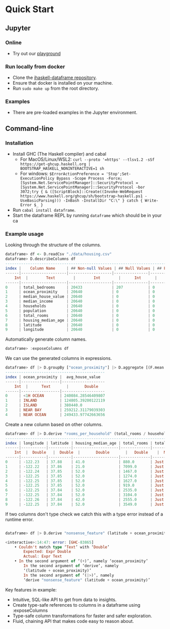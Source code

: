 # Quick Start

## Jupyter

### Online
* Try out our [playground](https://ulwazi-exh9dbh2exbzgbc9.westus-01.azurewebsites.net/lab?)

### Run locally from docker
* Clone the [ihaskell-dataframe repository](https://github.com/mchav/ihaskell-dataframe/).
* Ensure that docker is installed on your machine.
* Run `sudo make up` from the root directory.

### Examples
* There are pre-loaded examples in the Jupyter environment.

## Command-line

### Installation

* Install GHC (The Haskell compiler) and cabal
    * For MacOS/Linux/WSL2: `curl --proto '=https' --tlsv1.2 -sSf https://get-ghcup.haskell.org | BOOTSTRAP_HASKELL_NONINTERACTIVE=1 sh`
    * For windows: `$ErrorActionPreference = 'Stop';Set-ExecutionPolicy Bypass -Scope Process -Force;[System.Net.ServicePointManager]::SecurityProtocol = [System.Net.ServicePointManager]::SecurityProtocol -bor 3072;try { & ([ScriptBlock]::Create((Invoke-WebRequest https://www.haskell.org/ghcup/sh/bootstrap-haskell.ps1 -UseBasicParsing))) -InBash -InstallDir "C:\" } catch { Write-Error $_ }`
* Run `cabal install dataframe`.
* Start the dataframe REPL by running `dataframe` which should be in your ca

### Example usage

Looking through the structure of the columns.

```haskell    
dataframe> df <- D.readCsv "./data/housing.csv"
dataframe> D.describeColumns df
--------------------------------------------------------------------------------------------------------------------
index |    Column Name     | ## Non-null Values | ## Null Values | ## Partially parsed | ## Unique Values |     Type    
------|--------------------|-------------------|---------------|--------------------|-----------------|-------------
    Int  |        Text        |        Int        |      Int      |        Int         |       Int       |     Text    
------|--------------------|-------------------|---------------|--------------------|-----------------|-------------
0     | total_bedrooms     | 20433             | 207           | 0                  | 1924            | Maybe Double
1     | ocean_proximity    | 20640             | 0             | 0                  | 5               | Text        
2     | median_house_value | 20640             | 0             | 0                  | 3842            | Double      
3     | median_income      | 20640             | 0             | 0                  | 12928           | Double      
4     | households         | 20640             | 0             | 0                  | 1815            | Double      
5     | population         | 20640             | 0             | 0                  | 3888            | Double      
6     | total_rooms        | 20640             | 0             | 0                  | 5926            | Double      
7     | housing_median_age | 20640             | 0             | 0                  | 52              | Double      
8     | latitude           | 20640             | 0             | 0                  | 862             | Double      
9     | longitude          | 20640             | 0             | 0                  | 844             | Double
```

Automatically generate column names.

```haskell
dataframe> :exposeColumns df
```

We can use the generated columns in expressions.

```haskell
dataframe> df |> D.groupBy ["ocean_proximity"] |> D.aggregate [(F.mean median_house_value) `F.as` "avg_house_value" ]
--------------------------------------------
index | ocean_proximity |  avg_house_value  
------|-----------------|-------------------
    Int  |      Text       |       Double      
------|-----------------|-------------------
0     | <1H OCEAN       | 240084.28546409807
1     | INLAND          | 124805.39200122119
2     | ISLAND          | 380440.0          
3     | NEAR BAY        | 259212.31179039303
4     | NEAR OCEAN      | 249433.97742663656
```

Create a new column based on other columns.

```haskell
dataframe> df |> D.derive "rooms_per_household" (total_rooms / households)
--------------------------------------------------------------------------------------------------------------------------------------------------------------------------------------------
index | longitude | latitude | housing_median_age | total_rooms | total_bedrooms | population | households |   median_income    | median_house_value | ocean_proximity | rooms_per_household
------|-----------|----------|--------------------|-------------|----------------|------------|------------|--------------------|--------------------|-----------------|--------------------
    Int  |  Double   |  Double  |       Double       |   Double    |  Maybe Double  |   Double   |   Double   |       Double       |       Double       |      Text       |       Double       
------|-----------|----------|--------------------|-------------|----------------|------------|------------|--------------------|--------------------|-----------------|--------------------
0     | -122.23   | 37.88    | 41.0               | 880.0       | Just 129.0     | 322.0      | 126.0      | 8.3252             | 452600.0           | NEAR BAY        | 6.984126984126984  
1     | -122.22   | 37.86    | 21.0               | 7099.0      | Just 1106.0    | 2401.0     | 1138.0     | 8.3014             | 358500.0           | NEAR BAY        | 6.238137082601054  
2     | -122.24   | 37.85    | 52.0               | 1467.0      | Just 190.0     | 496.0      | 177.0      | 7.2574             | 352100.0           | NEAR BAY        | 8.288135593220339  
3     | -122.25   | 37.85    | 52.0               | 1274.0      | Just 235.0     | 558.0      | 219.0      | 5.6431000000000004 | 341300.0           | NEAR BAY        | 5.8173515981735155 
4     | -122.25   | 37.85    | 52.0               | 1627.0      | Just 280.0     | 565.0      | 259.0      | 3.8462             | 342200.0           | NEAR BAY        | 6.281853281853282  
5     | -122.25   | 37.85    | 52.0               | 919.0       | Just 213.0     | 413.0      | 193.0      | 4.0368             | 269700.0           | NEAR BAY        | 4.761658031088083  
6     | -122.25   | 37.84    | 52.0               | 2535.0      | Just 489.0     | 1094.0     | 514.0      | 3.6591             | 299200.0           | NEAR BAY        | 4.9319066147859925 
7     | -122.25   | 37.84    | 52.0               | 3104.0      | Just 687.0     | 1157.0     | 647.0      | 3.12               | 241400.0           | NEAR BAY        | 4.797527047913447  
8     | -122.26   | 37.84    | 42.0               | 2555.0      | Just 665.0     | 1206.0     | 595.0      | 2.0804             | 226700.0           | NEAR BAY        | 4.294117647058823  
9     | -122.25   | 37.84    | 52.0               | 3549.0      | Just 707.0     | 1551.0     | 714.0      | 3.6912000000000003 | 261100.0           | NEAR BAY        | 4.970588235294118
```

If two columns don't type check we catch this with a type error instead of a runtime error.

```haskell

dataframe> df |> D.derive "nonsense_feature" (latitude + ocean_proximity) |> D.take 10

<interactive>:14:47: error: [GHC-83865]
    • Couldn't match type ‘Text’ with ‘Double’
        Expected: Expr Double
        Actual: Expr Text
    • In the second argument of ‘(+)’, namely ‘ocean_proximity’
        In the second argument of ‘derive’, namely
        ‘(latitude + ocean_proximity)’
        In the second argument of ‘(|>)’, namely
        ‘derive "nonsense_feature" (latitude + ocean_proximity)’
```

Key features in example:

* Intuitive, SQL-like API to get from data to insights.
* Create type-safe references to columns in a dataframe using :exposeColumns
* Type-safe column transformations for faster and safer exploration.
* Fluid, chaining API that makes code easy to reason about.
